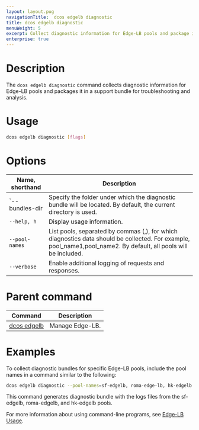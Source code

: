 ```yaml
---
layout: layout.pug
navigationTitle:  dcos edgelb diagnostic
title: dcos edgelb diagnostic
menuWeight: 5
excerpt: Collect diagnostic information for Edge-LB pools and package it in a support bundle
enterprise: true
---
```


# Description
The `dcos edgelb diagnostic` command collects diagnostic information for Edge-LB pools and packages it in a support bundle for troubleshooting and analysis.

# Usage

```bash
dcos edgelb diagnostic [flags]
```

# Options

| Name, shorthand | Description |
|---------|-------------|
| `--bundles-dir | Specify the folder under which the diagnostic bundle will be located. By default, the current directory is used. |
| `--help, h`   | Display usage information. |
| `--pool-names` | List pools, separated by commas (,), for which diagnostics data should be collected. For example, pool_name1,pool_name2. By default, all pools will be included. |
| `--verbose`   | Enable additional logging of requests and responses. |

# Parent command

| Command | Description |
|---------|-------------|
| [dcos edgelb](../../cli-reference/) |  Manage Edge-LB. |

# Examples
To collect diagnostic bundles for specific Edge-LB pools, include the pool names in a command similar to the following:

```bash
dcos edgelb diagnostic --pool-names=sf-edgelb, roma-edge-lb, hk-edgelb
```

This command generates diagnostic bundle with the logs files from the sf-edgelb, roma-edgelb, and hk-edgelb pools.

For more information about using command-line programs, see [Edge-LB Usage](../../usage/).